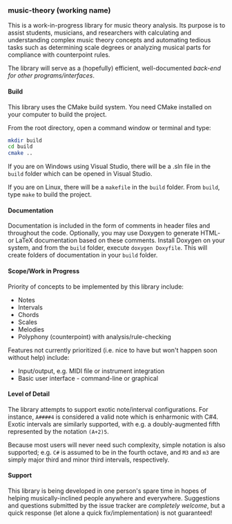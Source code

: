 ### music-theory (working name)

This is a work-in-progress library for music theory analysis. Its purpose is to assist students, musicians, and researchers with calculating and understanding complex music theory concepts and automating tedious tasks such as determining scale degrees or analyzing musical parts for compliance with counterpoint rules.

The library will serve as a (hopefully) efficient, well-documented *back-end for other programs/interfaces*.

#### Build
This library uses the CMake build system. You need CMake installed on your computer to build the project.

From the root directory, open a command window or terminal and type:

```sh
mkdir build
cd build
cmake ..
```

If you are on Windows using Visual Studio, there will be a .sln file in the `build` folder which can be opened in Visual Studio.

If you are on Linux, there will be a `makefile` in the `build` folder. From `build`, type `make` to build the project.

#### Documentation
Documentation is included in the form of comments in header files and throughout the code. Optionally, you may use Doxygen to generate HTML- or LaTeX documentation based on these comments. Install Doxygen on your system, and from the `build` folder, execute `doxygen Doxyfile`. This will create folders of documentation in your `build` folder.

#### Scope/Work in Progress
Priority of concepts to be implemented by this library include:

* Notes
* Intervals
* Chords
* Scales
* Melodies
* Polyphony (counterpoint) with analysis/rule-checking

Features not currently prioritized (i.e. nice to have but won't happen soon without help) include:

* Input/output, e.g. MIDI file or instrument integration
* Basic user interface - command-line or graphical

#### Level of Detail
The library attempts to support exotic note/interval configurations. For instance, `A####4` is considered a valid note which is enharmonic with C#4. Exotic intervals are similarly supported, with e.g. a doubly-augmented fifth represented by the notation `(A+2)5`.

Because most users will never need such complexity, simple notation is also supported; e.g. `C#` is assumed to be in the fourth octave, and `M3` and `m3` are simply major third and minor third intervals, respectively.

#### Support
This library is being developed in one person's spare time in hopes of helping musically-inclined people anywhere and everywhere. Suggestions and questions submitted by the issue tracker are *completely welcome*, but a quick response (let alone a quick fix/implementation) is not guaranteed!